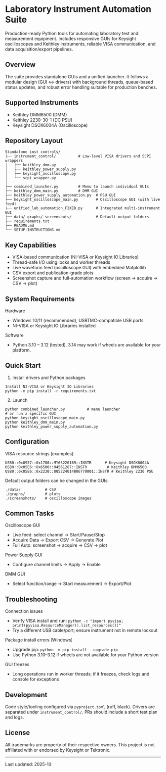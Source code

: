 # Laboratory Instrument Automation Suite

Production-ready Python tools for automating laboratory test and measurement equipment. Includes responsive GUIs for Keysight oscilloscopes and Keithley instruments, reliable VISA communication, and data acquisition/export pipelines.

## Overview

The suite provides standalone GUIs and a unified launcher. It follows a modular design (GUI ↔ drivers) with background threads, queue-based status updates, and robust error handling suitable for production benches.

## Supported Instruments

- Keithley DMM6500 (DMM)
- Keithley 2230-30-1 (DC PSU)
- Keysight DSOX6004A (Oscilloscope)

## Repository Layout

```
Standalone inst controls/
├── instrument_control/          # Low-level VISA drivers and SCPI wrappers
│   ├── keithley_dmm.py
│   ├── keithley_power_supply.py
│   ├── keysight_oscilloscope.py
│   └── scpi_wrapper.py
│
├── combined_launcher.py         # Menu to launch individual GUIs
├── keithley_dmm_main.py         # DMM GUI
├── keithley_power_supply_automation.py  # PSU GUI
├── keysight_oscilloscope_main.py        # Oscilloscope GUI (with live feed)
├── unified_lab_automation_FIXED.py      # Integrated multi-instrument GUI
├── data/ graphs/ screenshots/           # Default output folders
├── requirements.txt
├── README.md
└── SETUP-INSTRUCTIONS.md
```

## Key Capabilities
- VISA-based communication (NI-VISA or Keysight IO Libraries)
- Thread-safe I/O using locks and worker threads
- Live waveform feed (oscilloscope GUI) with embedded Matplotlib
- CSV export and publication-grade plots
- Screenshot capture and full-automation workflow (screen → acquire → CSV → plot)

## System Requirements

Hardware
- Windows 10/11 (recommended), USBTMC-compatible USB ports
- NI-VISA or Keysight IO Libraries installed

Software
- Python 3.10 – 3.12 (tested). 3.14 may work if wheels are available for your platform.

## Quick Start

1) Install drivers and Python packages
```
Install NI‑VISA or Keysight IO Libraries
python -m pip install -r requirements.txt
```
2) Launch
```
python combined_launcher.py          # menu launcher
# or run a specific GUI
python keysight_oscilloscope_main.py
python keithley_dmm_main.py
python keithley_power_supply_automation.py
```

## Configuration

VISA resource strings (examples):
```
USB0::0x0957::0x1780::MY65220169::INSTR      # Keysight DSOX6004A
USB0::0x05E6::0x6500::04561287::INSTR         # Keithley DMM6500
USB0::0x05E6::0x2230::805224014806770001::INSTR # Keithley 2230 PSU
```

Default output folders can be changed in the GUIs:
```
./data/           # CSV
./graphs/         # plots
./screenshots/    # oscilloscope images
```

## Common Tasks

Oscilloscope GUI
- Live feed: select channel → Start/Pause/Stop
- Acquire Data → Export CSV → Generate Plot
- Full Auto: screenshot → acquire → CSV → plot

Power Supply GUI
- Configure channel limits → Apply → Enable

DMM GUI
- Select function/range → Start measurement → Export/Plot

## Troubleshooting

Connection issues
- Verify VISA install and run: `python -c "import pyvisa; print(pyvisa.ResourceManager().list_resources())"`
- Try a different USB cable/port; ensure instrument not in remote lockout

Package install errors (Windows)
- Upgrade pip: `python -m pip install --upgrade pip`
- Use Python 3.10–3.12 if wheels are not available for your Python version

GUI freezes
- Long operations run in worker threads; if it freezes, check logs and console for exceptions

## Development

Code style/tooling configured via `pyproject.toml` (ruff, black). Drivers are separated under `instrument_control/`. PRs should include a short test plan and logs.

## License
All trademarks are property of their respective owners. This project is not affiliated with or endorsed by Keysight or Tektronix.

---

Last updated: 2025-10
